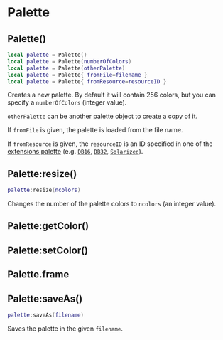 # Palette

## Palette()

```lua
local palette = Palette()
local palette = Palette(numberOfColors)
local palette = Palette(otherPalette)
local palette = Palette{ fromFile=filename }
local palette = Palette{ fromResource=resourceID }
```

Creates a new palette. By default it will contain 256 colors, but you
can specify a `numberOfColors` (integer value).

`otherPalette` can be another palette object to create a copy of it.

If `fromFile` is given, the palette is loaded from the file name.

If `fromResource` is given, the `resourceID` is an ID specified in one
of the [extensions
palette](https://github.com/aseprite/aseprite/tree/master/data/extensions)
(e.g.
[`DB16`](https://github.com/aseprite/aseprite/blob/8e193b592ae06abb36be6f72ef43c308b511b24c/data/extensions/dawnbringer-palettes/package.json#L13),
[`DB32`](https://github.com/aseprite/aseprite/blob/8e193b592ae06abb36be6f72ef43c308b511b24c/data/extensions/dawnbringer-palettes/package.json#L14),
[`Solarized`](https://github.com/aseprite/aseprite/blob/8e193b592ae06abb36be6f72ef43c308b511b24c/data/extensions/software-palettes/package.json#L15)).

## Palette:resize()

```lua
palette:resize(ncolors)
```

Changes the number of the palette colors to `ncolors` (an integer
value).

## Palette:getColor()

## Palette:setColor()

## Palette.frame

## Palette:saveAs()

```lua
palette:saveAs(filename)
```

Saves the palette in the given `filename`.
